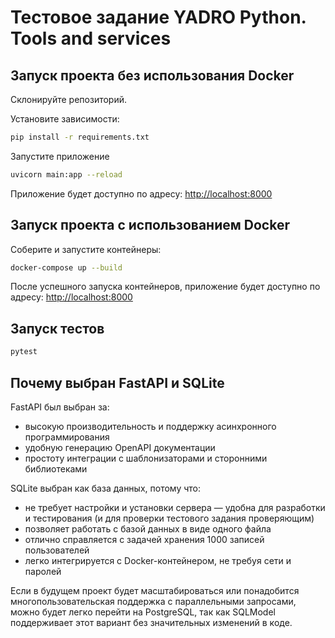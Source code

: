 # Тестовое задание YADRO Python. Tools and services

## Запуск проекта без использования Docker

Склонируйте репозиторий.

Установите зависимости:

```bash
pip install -r requirements.txt
```
Запустите приложение

```bash
uvicorn main:app --reload
```
Приложение будет доступно по адресу:
<http://localhost:8000>

## Запуск проекта с использованием Docker

Соберите и запустите контейнеры:
```bash
docker-compose up --build
```
После успешного запуска контейнеров, приложение будет доступно по адресу: <http://localhost:8000>

## Запуск тестов

```bash
pytest
```

## Почему выбран FastAPI и SQLite

FastAPI был выбран за:
- высокую производительность и поддержку асинхронного программирования
- удобную генерацию OpenAPI документации
- простоту интеграции с шаблонизаторами и сторонними библиотеками

SQLite выбран как база данных, потому что:
- не требует настройки и установки сервера — удобна для разработки и тестирования (и для проверки тестового задания проверяющим)
- позволяет работать с базой данных в виде одного файла
- отлично справляется с задачей хранения 1000 записей пользователей
- легко интегрируется с Docker-контейнером, не требуя сети и паролей

Если в будущем проект будет масштабироваться или понадобится многопользовательская поддержка с параллельными запросами, можно будет легко перейти на PostgreSQL, так как SQLModel поддерживает этот вариант без значительных изменений в коде.
